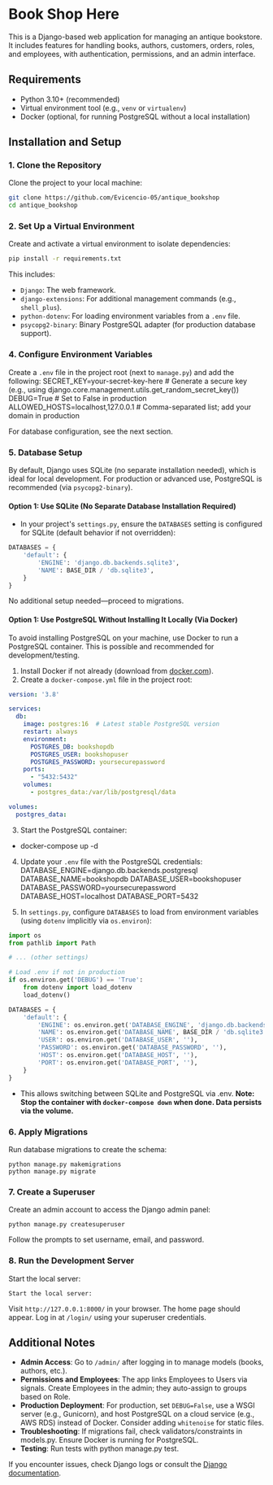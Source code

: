 # Book Shop Here

This is a Django-based web application for managing an antique bookstore. It includes features for handling books, authors, customers, orders, roles, and employees, with authentication, permissions, and an admin interface.

## Requirements

- Python 3.10+ (recommended)
- Virtual environment tool (e.g., `venv` or `virtualenv`)
- Docker (optional, for running PostgreSQL without a local installation)

## Installation and Setup

### 1. Clone the Repository
Clone the project to your local machine:
```bash
git clone https://github.com/Evicencio-05/antique_bookshop
cd antique_bookshop
```

### 2. Set Up a Virtual Environment
Create and activate a virtual environment to isolate dependencies:
```bash
pip install -r requirements.txt
```

This includes:
- `Django`: The web framework.
- `django-extensions`: For additional management commands (e.g., `shell_plus`).
- `python-dotenv`: For loading environment variables from a `.env` file.
- `psycopg2-binary`: Binary PostgreSQL adapter (for production database support).

### 4. Configure Environment Variables
Create a `.env` file in the project root (next to `manage.py`) and add the following:
SECRET_KEY=your-secret-key-here  # Generate a secure key (e.g., using django.core.management.utils.get_random_secret_key())
DEBUG=True  # Set to False in production
ALLOWED_HOSTS=localhost,127.0.0.1  # Comma-separated list; add your domain in production


For database configuration, see the next section.

### 5. Database Setup
By default, Django uses SQLite (no separate installation needed), which is ideal for local development. For production or advanced use, PostgreSQL is recommended (via `psycopg2-binary`).

#### Option 1: Use SQLite (No Separate Database Installation Required)

- In your project's `settings.py`, ensure the `DATABASES` setting is configured for SQLite (default behavior if not overridden):

```python
DATABASES = {
    'default': {
        'ENGINE': 'django.db.backends.sqlite3',
        'NAME': BASE_DIR / 'db.sqlite3',
    }
}
```

No additional setup needed—proceed to migrations.

#### Option 1: Use PostgreSQL Without Installing It Locally (Via Docker)
To avoid installing PostgreSQL on your machine, use Docker to run a PostgreSQL container. This is possible and recommended for development/testing.

1. Install Docker if not already (download from [docker.com](https://www.docker.com/)).
2. Create a `docker-compose.yml` file in the project root:

```yml
version: '3.8'

services:
  db:
    image: postgres:16  # Latest stable PostgreSQL version
    restart: always
    environment:
      POSTGRES_DB: bookshopdb
      POSTGRES_USER: bookshopuser
      POSTGRES_PASSWORD: yoursecurepassword
    ports:
      - "5432:5432"
    volumes:
      - postgres_data:/var/lib/postgresql/data

volumes:
  postgres_data:
```

3. Start the PostgreSQL container:
 - docker-compose up -d

4. Update your `.env` file with the PostgreSQL credentials:
    DATABASE_ENGINE=django.db.backends.postgresql
    DATABASE_NAME=bookshopdb
    DATABASE_USER=bookshopuser
    DATABASE_PASSWORD=yoursecurepassword
    DATABASE_HOST=localhost
    DATABASE_PORT=5432

5. In `settings.py`, configure `DATABASES` to load from environment variables (using `dotenv` implicitly via `os.environ`):

```python
import os
from pathlib import Path

# ... (other settings)

# Load .env if not in production
if os.environ.get('DEBUG') == 'True':
    from dotenv import load_dotenv
    load_dotenv()

DATABASES = {
    'default': {
        'ENGINE': os.environ.get('DATABASE_ENGINE', 'django.db.backends.sqlite3'),
        'NAME': os.environ.get('DATABASE_NAME', BASE_DIR / 'db.sqlite3'),
        'USER': os.environ.get('DATABASE_USER', ''),
        'PASSWORD': os.environ.get('DATABASE_PASSWORD', ''),
        'HOST': os.environ.get('DATABASE_HOST', ''),
        'PORT': os.environ.get('DATABASE_PORT', ''),
    }
}
```
 * This allows switching between SQLite and PostgreSQL via .env.
    **Note: Stop the container with `docker-compose down` when done. Data persists via the volume.**

### 6. Apply Migrations

Run database migrations to create the schema:
```
python manage.py makemigrations
python manage.py migrate
```

### 7. Create a Superuser

Create an admin account to access the Django admin panel:

```
python manage.py createsuperuser
```

Follow the prompts to set username, email, and password.

### 8. Run the Development Server

Start the local server:
```
Start the local server:
```

Visit `http://127.0.0.1:8000/` in your browser. The home page should appear. Log in at `/login/` using your superuser credentials.

## Additional Notes

- **Admin Access**: Go to `/admin/` after logging in to manage models (books, authors, etc.).
- **Permissions and Employees**: The app links Employees to Users via signals. Create Employees in the admin; they auto-assign to groups based on Role.
- **Production Deployment**: For production, set `DEBUG=False`, use a WSGI server (e.g., Gunicorn), and host PostgreSQL on a cloud service (e.g., AWS RDS) instead of Docker. Consider adding `whitenoise` for static files.
- **Troubleshooting**: If migrations fail, check validators/constraints in models.py. Ensure Docker is running for PostgreSQL.
- **Testing**: Run tests with python manage.py test.

If you encounter issues, check Django logs or consult the [Django documentation](https://docs.djangoproject.com/en/5.2/).